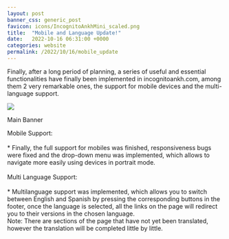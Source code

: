 ```yaml
---
layout: post
banner_css: generic_post
favicon: icons/IncognitoAnkhMini_scaled.png
title:  "Mobile and Language Update!"
date:   2022-10-16 06:31:00 +0000
categories: website
permalink: /2022/10/16/mobile_update
---
```

<!-- Content -->
<p class="justify">
Finally, after a long period of planning, a series of useful and essential functionalities have finally been implemented in incognitoankh.com, among them 2 very remarkable ones, the support for mobile devices and the multi-language support.
</p>

<div class="card flex_default gallery_item">
    <img src="{{ site.baseurl_root }}/assets/images/icons/monolith.png">  
    <p>Main Banner</p>  
</div>

<!--more-->
<p class="justify"> 
<span class="highlight">Mobile Support:</span>
<br>
<br>
* Finally, the full support for mobiles was finished, responsiveness bugs were fixed and the drop-down menu was implemented, which allows to navigate more easily using devices in portrait mode.
<br>
<br>
<span class="highlight">Multi Language Support:</span>
<br>
<br>
* Multilanguage support was implemented, which allows you to switch between English and Spanish by pressing the corresponding buttons in the footer, once the language is selected, all the links on the page will redirect you to their versions in the chosen language.
<br>
Note: There are sections of the page that have not yet been translated, however the translation will be completed little by little.
</p>